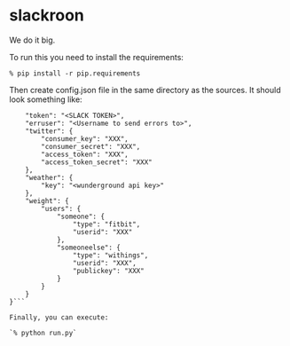 # slackroon

We do it big.

To run this you need to install the requirements:

`% pip install -r pip.requirements`

Then create config.json file in the same directory as the sources. It should look something like:

```{
	"token": "<SLACK TOKEN>",
	"erruser": "<Username to send errors to>",
	"twitter": {
		"consumer_key": "XXX",
		"consumer_secret": "XXX",
		"access_token": "XXX",
		"access_token_secret": "XXX"
	},
	"weather": {
		"key": "<wunderground api key>"
	},
	"weight": {
		"users": {
			"someone": {
				"type": "fitbit",
				"userid": "XXX"
			},
			"someoneelse": {
				"type": "withings",
				"userid": "XXX",
				"publickey": "XXX"
			}
		}
	}
}```

Finally, you can execute:

`% python run.py`
